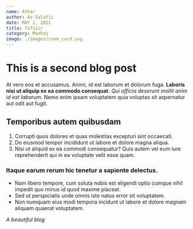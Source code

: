 ```yaml
---
name: Athar
author: As-Salafii
date: MAY 1, 2021
title: Tafsiir
category: Manhaj
image: ./images/room_card.svg
---
```


# This is a second blog post

At vero eos et accusamus. Animi, id est laborum et dolorum fuga. **Laboris nisi ut aliquip ex ea commodo consequat.** _Qui officia deserunt mollit anim id est laborum._ Nemo enim ipsam voluptatem quia voluptas sit aspernatur aut odit aut fugit.

## Temporibus autem quibusdam

1. Corrupti quos dolores et quas molestias excepturi sint occaecati.
2. Do eiusmod tempor incididunt ut labore et dolore magna aliqua.
3. Nisi ut aliquid ex ea commodi consequatur? Quis autem vel eum iure reprehenderit qui in ea voluptate velit esse quam.

### Itaque earum rerum hic tenetur a sapiente delectus.

- Nam libero tempore, cum soluta nobis est eligendi optio cumque nihil impedit quo minus id quod maxime placeat.
- Sed ut perspiciatis unde omnis iste natus error sit voluptatem.
- Non numquam eius modi tempora incidunt ut labore et dolore magnam aliquam quaerat voluptatem.

_A beautiful blog_
